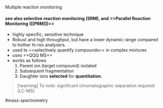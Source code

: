 Multiple reaction monitoring

#### see also **selective reaction monitoring (SRM)**, and ==Parallel Reaction Monitoring ([[PRM]])==

- highly specific, sensitive technique
- Robust and high throughput, but have a lower dynamic range compared to hother hi-res analysers.
- used to ==selectively quantify compounds== in complex mixtures
- uses ==QQQ MS==
- works as follows
	1. Parent ion (target compound) isolated
	2. Subsequent fragmentation
	3. Daughter ions **selected** for **quantitation**.


> [!warning] To note:
> significant chromatographic separation required (LC-MS)



#mass-spectrometry 